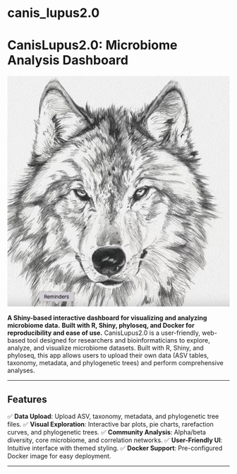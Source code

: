 # canis_lupus2.0
# CanisLupus2.0: Microbiome Analysis Dashboard

![CanisLupus Logo](canis1.png)

**A **Shiny-based interactive dashboard** for visualizing and analyzing microbiome data.**
**Built with **R, Shiny, phyloseq, and Docker** for reproducibility and ease of use.**
CanisLupus2.0 is a user-friendly, web-based tool designed for researchers and bioinformaticians to explore, analyze, and visualize microbiome datasets. Built with R, Shiny, and phyloseq, this app allows users to upload their own data (ASV tables, taxonomy, metadata, and phylogenetic trees) and perform comprehensive analyses.


---

## **Features**
✅ **Data Upload**: Upload ASV, taxonomy, metadata, and phylogenetic tree files.
✅ **Visual Exploration**: Interactive bar plots, pie charts, rarefaction curves, and phylogenetic trees.
✅ **Community Analysis**: Alpha/beta diversity, core microbiome, and correlation networks.
✅ **User-Friendly UI**: Intuitive interface with themed styling.
✅ **Docker Support**: Pre-configured Docker image for easy deployment.

---


